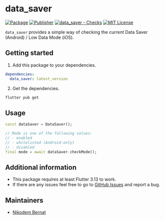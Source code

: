 # data_saver

[![Package](https://img.shields.io/pub/v/data_saver.svg)](https://pub.dev/packages/data_saver) [![Publisher](https://img.shields.io/pub/publisher/data_saver.svg)](https://pub.dev/packages/data_saver/publisher) [![data_saver - Checks](https://github.com/n-bernat/data_saver/actions/workflows/flutter_checks.yaml/badge.svg)](https://github.com/n-bernat/data_saver/actions/workflows/flutter_checks.yaml) [![MIT License](https://img.shields.io/badge/license-MIT-purple.svg)](https://opensource.org/licenses/MIT)

`data_saver` provides a simple way of checking the current Data Saver (Android) / Low Data Mode (iOS).

## Getting started

1. Add this package to your dependencies.

```yaml
dependencies:
  data_saver: latest_version
```

2. Get the dependencies.

```sh
flutter pub get
```

## Usage

```dart
const dataSaver = DataSaver();

// Mode is one of the following values:
// - enabled
// - whitelisted (Android-only)
// - disabled
final mode = await dataSaver.checkMode();
```

## Additional information

- This package requires at least Flutter 3.13 to work.
- If there are any issues feel free to go to [GitHub Issues](https://github.com/n-bernat/data_saver/issues) and report a bug.

## Maintainers

- [Nikodem Bernat](https://nikodembernat.com)
